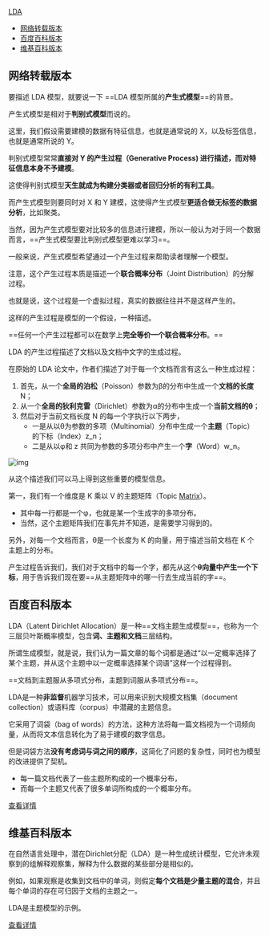 [LDA](https://easyai.tech/ai-definition/latent-dirichlet-allocationlda/)

- [网络转载版本](https://easyai.tech/ai-definition/latent-dirichlet-allocationlda/#zhuan)
- [百度百科版本](https://easyai.tech/ai-definition/latent-dirichlet-allocationlda/#baidu)
- [维基百科版本](https://easyai.tech/ai-definition/latent-dirichlet-allocationlda/#wiki)

## 网络转载版本

要描述 LDA 模型，就要说一下 ==LDA 模型所属的**产生式模型**==的背景。

产生式模型是相对于**判别式模型**而说的。

这里，我们假设需要建模的数据有特征信息，也就是通常说的 X，以及标签信息，也就是通常所说的 Y。



判别式模型常常**直接对 Y 的产生过程（Generative Process) 进行描述，而对特征信息本身不予建模**。

这使得判别式模型**天生就成为构建分类器或者回归分析的有利工具**。

而产生式模型则要同时对 X 和 Y 建模，这使得产生式模型**更适合做无标签的数据分析**，比如聚类。

当然，因为产生式模型要对比较多的信息进行建模，所以一般认为对于同一个数据而言，==产生式模型要比判别式模型更难以学习==。



一般来说，产生式模型希望通过一个产生过程来帮助读者理解一个模型。

注意，这个产生过程本质是描述一个**联合概率分布**（Joint Distribution）的分解过程。

也就是说，这个过程是一个虚拟过程，真实的数据往往并不是这样产生的。

这样的产生过程是模型的一个假设，一种描述。

==任何一个产生过程都可以在数学上**完全等价一个联合概率分布**。==



LDA 的产生过程描述了文档以及文档中文字的生成过程。

在原始的 LDA 论文中，作者们描述了对于每一个文档而言有这么一种生成过程：

1. 首先，从一个**全局的泊松**（Poisson）参数为β的分布中生成一个**文档的长度** N；
2. 从一个**全局的狄利克雷**（Dirichlet）参数为α的分布中生成一个**当前文档的θ**；
3. 然后对于当前文档长度 N 的每一个字执行以下两步，
   - 一是从以θ为参数的多项（Multinomial）分布中生成一个**主题**（Topic）的下标（Index）z_n；
   - 二是从以φ和 z 共同为参数的多项分布中产生一个**字**（Word）w_n。

![img](https://easy-ai.oss-cn-shanghai.aliyuncs.com/img/006tNc79gy1fzn9chzuxlj30gh08nt91.jpg)

从这个描述我们可以马上得到这些重要的模型信息。

第一，我们有一个维度是 K 乘以 V 的主题矩阵（Topic [Matrix](https://easyai.tech/ai-definition/matrix/)）。

- 其中每一行都是一个φ，也就是某一个生成字的多项分布。
- 当然，这个主题矩阵我们在事先并不知道，是需要学习得到的。

另外，对每一个文档而言，θ是一个长度为 K 的向量，用于描述当前文档在 K 个主题上的分布。

产生过程告诉我们，我们对于文档中的每一个字，都先从这个**θ向量中产生一个下标**，用于告诉我们现在要==从主题矩阵中的哪一行去生成当前的字==。





## 百度百科版本

LDA（Latent Dirichlet Allocation）是一种==文档主题生成模型==，也称为一个三层贝叶斯概率模型，包含**词、主题和文档**三层结构。

所谓生成模型，就是说，我们认为一篇文章的每个词都是通过“以一定概率选择了某个主题，并从这个主题中以一定概率选择某个词语”这样一个过程得到。

==文档到主题服从多项式分布，主题到词服从多项式分布==。



LDA是一种**非监督**机器学习技术，可以用来识别大规模文档集（document collection）或语料库（corpus）中潜藏的主题信息。

它采用了词袋（bag of words）的方法，这种方法将每一篇文档视为一个词频向量，从而将文本信息转化为了易于建模的数字信息。

但是词袋方法**没有考虑词与词之间的顺序**，这简化了问题的复杂性，同时也为模型的改进提供了契机。

- 每一篇文档代表了一些主题所构成的一个概率分布，
- 而每一个主题又代表了很多单词所构成的一个概率分布。

[查看详情](https://baike.baidu.com/item/LDA/13489644)

 

## 维基百科版本

在自然语言处理中，潜在Dirichlet分配（LDA）是一种生成统计模型，它允许未观察到的组解释观察集，解释为什么数据的某些部分是相似的。

例如，如果观察是收集到文档中的单词，则假定**每个文档是少量主题的混合**，并且每个单词的存在可归因于文档的主题之一。

LDA是主题模型的示例。

[查看详情](https://en.wikipedia.org/wiki/Latent_Dirichlet_allocation)